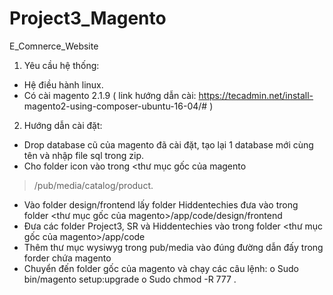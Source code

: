 # Project3_Magento
E_Comnerce_Website
1. Yêu cầu hệ thống:
- Hệ điều hành linux.
- Có cài magento 2.1.9 ( link hướng dẫn cài: https://tecadmin.net/install-
magento2-using-composer-ubuntu-16-04/# )
2. Hướng dẫn cài đặt:
- Drop database cũ của magento đã cài đặt, tạo lại 1 database mới cùng tên
và nhập file sql trong zip.
- Cho folder icon vào trong <thư mục gốc của magento
>/pub/media/catalog/product.
- Vào folder design/frontend lấy folder Hiddentechies đưa vào trong folder
<thư mục gốc của magento>/app/code/design/frontend
- Đưa các folder Project3, SR và Hiddentechies vào trong folder <thư mục
gốc của magento>/app/code
- Thêm thư mục wysiwyg trong pub/media vào đúng đường dẫn đấy trong
forder chứa magento
- Chuyển đến folder gốc của magento và chạy các câu lệnh:
o Sudo bin/magento setup:upgrade
o Sudo chmod -R 777 .

